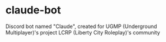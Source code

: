 # claude-bot
 Discord bot named "Claude", created for UGMP (Underground Multiplayer)'s project LCRP (Liberty City Roleplay)'s community
